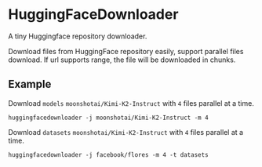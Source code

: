 # HuggingFaceDownloader

A tiny Huggingface repository downloader.

Download files from HuggingFace repository easily, support parallel files download. If url supports range, the file will be downloaded in chunks.

## Example
Download `models` `moonshotai/Kimi-K2-Instruct` with `4` files parallel at a time.
```
huggingfacedownloader -j moonshotai/Kimi-K2-Instruct -m 4
```
Download `datasets` `moonshotai/Kimi-K2-Instruct` with `4` files parallel at a time.
```
huggingfacedownloader -j facebook/flores -m 4 -t datasets
```
